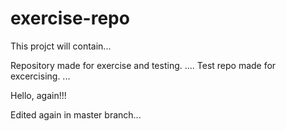 # exercise-repo
This projct will contain...

Repository made for exercise and testing.
....
Test repo made for excercising.
...

Hello, again!!!

Edited again in master branch...